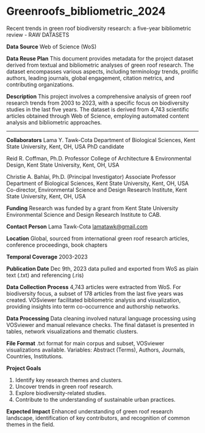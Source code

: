 # Greenroofs_bibliometric_2024
Recent trends in green roof biodiversity research: a five-year bibliometric review - RAW DATASETS

**Data Source**
Web of Science (WoS) 

**Data Reuse Plan**
This document provides metadata for the project dataset derived from textual and bibliometric analyses of green roof research. 
The dataset encompasses various aspects, including terminology trends, prolific authors, leading journals, global engagement, citation metrics, and contributing organizations.

**Description** 
This project involves a comprehensive analysis of green roof research trends from 2003 to 2023, with a specific focus on biodiversity studies in the last five years. The dataset is derived from 4,743 scientific articles obtained through Web of Science, employing automated content analysis and bibliometric approaches.
****

**Collaborators**
Lama Y. Tawk-Cota
Department of Biological Sciences, Kent State University, Kent, OH, USA
PhD candidate 

Reid R. Coffman, Ph.D.
Professor
College of Architecture & Environmental Design, Kent State University, Kent, OH, USA 

Christie A. Bahlai, Ph.D. (Principal Investigator)
Associate Professor 
Department of Biological Sciences, Kent State University, Kent, OH, USA 
Co-director, Environmental Science and Design Research Institute, Kent State University, Kent, OH, USA 

**Funding**
Research was funded by a grant from Kent State University Environmental Science and Design Research Institute to CAB.

**Contact Person**
Lama Tawk-Cota lamatawk@gmail.com

**Location**
Global, sourced from international green roof research articles, conference proceedings, book chapters

**Temporal Coverage**
2003-2023

**Publication Date**
Dec 9th, 2023 data pulled and exported from WoS as plain text (.txt) and referencing  (.ris)

**Data Collection Process**
4,743 articles were extracted from WoS. For biodiversity focus, a subset of 178 articles from the last five years was created. VOSviewer facilitated bibliometric analysis and visualization, providing insights into term co-occurrence and authorship networks.

**Data Processing**
Data cleaning involved natural language processing using VOSviewer and manual relevance checks. The final dataset is presented in tables, network visualizations and thematic clusters.

**File  Format**
.txt format for main corpus and subset, VOSviewer visualizations available.
Variables:
Abstract (Terms), Authors, Journals, Countries, Institutions.

**Project Goals**
1. Identify key research themes and clusters.
2. Uncover trends in green roof research.
3. Explore biodiversity-related studies.
4. Contribute to the understanding of sustainable urban practices.

**Expected Impact**
Enhanced understanding of green roof research landscape, identification of key contributors, and recognition of common themes in the field.
